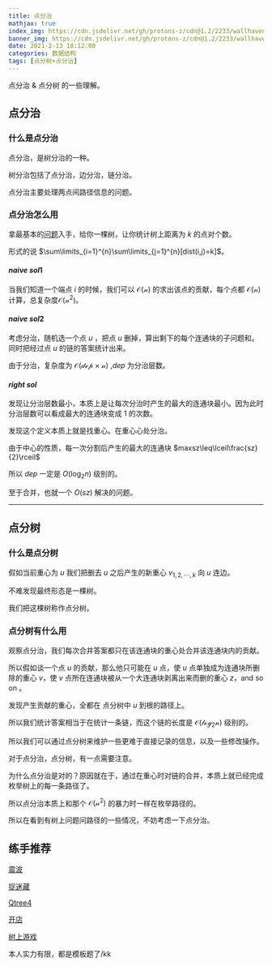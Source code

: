 ```yaml
---
title: 点分治
mathjax: true
index_img: https://cdn.jsdelivr.net/gh/protons-z/cdn@1.2/2233/wallhaven-96w8e8-1.webp
banner_img: https://cdn.jsdelivr.net/gh/protons-z/cdn@1.2/2233/wallhaven-96w8e8-1.webp
date: 2021-2-13 18:12:00
categories: 数据结构
tags: [点分树+点分治]
---
```










点分治 & 点分树 的一些理解。

<!--more-->

## 点分治

### 什么是点分治
点分治，是树分治的一种。

树分治包括了点分治，边分治，链分治。

点分治主要处理两点间路径信息的问题。

### 点分治怎么用

拿最基本的[问题](https://www.luogu.com.cn/problem/P3806)入手，给你一棵树，让你统计树上距离为 $k$ 的点对个数。

形式的说 $\sum\limits_{i=1}^{n}\sum\limits_{j=1}^{n}[dist(i,j)=k]$。

#### $naive\ sol1$

当我们知道一个端点 $i$ 的时候，我们可以 $\mathcal{O(n)}$ 的求出该点的贡献，每个点都 $\mathcal{O(n)}$ 计算，总复杂度$\mathcal{O(n^2)}$。

#### $naive\ sol2$

考虑分治，随机选一个点 $u$ ，把点 $u$ 删掉，算出剩下的每个连通块的子问题和。同时把经过点 $u$ 的链的答案统计出来。

由于分治，复杂度为 $\mathcal{O(dep\times n)}$ ,$dep$ 为分治层数。

#### $right\ sol$

发现让分治层数最小，本质上是让每次分治时产生的最大的连通块最小。因为此时分治层数可以看成最大的连通块变成 $1$ 的次数。

发现这个定义本质上就是找重心。在重心心处分治。

由于中心的性质，每一次分割后产生的最大的连通块 $maxsz\leq\lceil\frac{sz}{2}\rceil$

所以 $dep$ 一定是 $O(\log_{2}n)$  级别的。

至于合并，也就一个 $O(sz)$ 解决的问题。



---

## 点分树

### 什么是点分树

假如当前重心为 $u$ 我们把删去 $u$ 之后产生的新重心 $v_{1,2,\cdots,k}$ 向 $u$ 连边。

不难发现最终形态是一棵树。

我们把这棵树称作点分树。

### 点分树有什么用

观察点分治，我们每次合并答案都只在该连通块的重心处合并该连通块内的贡献。

所以假如谈一个点 $u$ 的贡献，那么他只可能在 $u$ 点，使 $u$ 点单独成为连通块所删除的重心 $v$，使 $v$ 点所在连通块被从一个大连通块剥离出来而删的重心 $z$，and  so on 。

 发现产生贡献的重心，全都在 点分树中 $u$ 到根的路径上。

所以我们统计答案相当于在统计一条链，而这个链的长度是 $\mathcal{O(\log_2n)}$ 级别的。

所以我们可以通过点分树来维护一些更难于直接记录的信息，以及一些修改操作。









对于点分治，点分树，有一点需要注意。

为什么点分治是对的？原因就在于，通过在重心时对链的合并，本质上就已经完成枚举树上的每一条路径了。

所以点分治本质上和那个 $\mathcal{O(n^2)}$ 的暴力时一样在枚举路径的。

所以在看到有树上问题问路径的一些情况，不妨考虑一下点分治。



## 练手推荐

[震波](https://www.luogu.com.cn/problem/P6329)

[捉迷藏](https://www.luogu.com.cn/problem/P2056)

[Qtree4](https://www.luogu.com.cn/problem/P4115)

[开店](https://www.luogu.com.cn/problem/P3241)

[树上游戏](https://www.luogu.com.cn/problem/P2664)

本人实力有限，都是模板题了/kk





